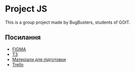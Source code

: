 # Project JS

This is a group project made by BugBusters, students of GOIT.

## Посилання

- [FIGMA](https://www.figma.com/file/xByWMz9BWtwzSlw7fWlWho/Drinkify?type=design&node-id=12865%3A7621&mode=design&t=fiK56fewxtc00Z0u-1)
- [TЗ](https://docs.google.com/spreadsheets/d/1QH1gvPTYFk9w1CfAHBC9oiGxT_kHtAUX_6yEjrWakSg/edit?usp=sharing)
- [Матеріали для підготовки](https://docs.google.com/presentation/d/1gRV5hpo9nuw8Jd5ehUgqxvE_92g9Su7WxsHV_cr77wg/edit?usp=sharing)
- [Trello](https://trello.com/b/lRS0ox2A/drinkify)
